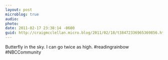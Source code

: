 ```yaml
---
layout: post
microblog: true
audio: 
photo: 
date: 2011-02-17 23:38:14 -0600
guid: http://craigmcclellan.micro.blog/2011/02/18/t38472336965369856.html
---
```

Butterfly in the sky. I can go twice as high. #readingrainbow #NBCCommunity
